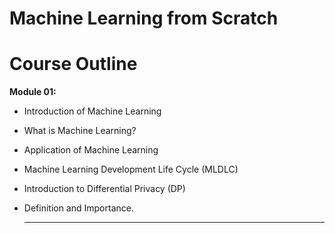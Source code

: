 # Machine Learning from Scratch

# Course Outline

**Module 01:**
- Introduction of Machine Learning
- What is Machine Learning?
- Application of Machine Learning
- Machine Learning Development Life Cycle (MLDLC)
- Introduction to Differential Privacy (DP)
- Definition and Importance.

  ---
